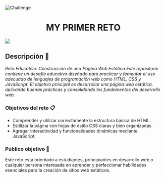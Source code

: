 ![Challenge](https://github.com/user-attachments/assets/2da9299d-3d9d-4e09-85e9-d6a3dce3397a)
  <h1 align="center">MY PRIMER RETO</h1> 
<p align="left">
   <img src="https://img.shields.io/badge/STATUS-EN%20DESAROLLO-green">
   </p>

## Descripción 🚀
_Reto Educativo: Construcción de una Página Web Estática
Este repositorio contiene un desafío educativo diseñado para practicar y fomentar el uso adecuado de lenguajes de programación web como HTML, CSS y JavaScript. El objetivo principal es desarrollar una página web estática, aplicando buenas prácticas y consolidando los fundamentos del desarrollo web._

### Objetivos del reto 📋
* Comprender y utilizar correctamente la estructura básica de HTML.
* Estilizar la página con hojas de estilo CSS claras y bien organizadas.
* Agregar interactividad y funcionalidades dinámicas mediante JavaScript.

### Público objetivo 🔧
Este reto está orientado a estudiantes, principiantes en desarrollo web o cualquier persona interesada en aprender y perfeccionar habilidades esenciales para la creación de sitios web estáticos.
